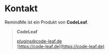 # Kontakt

RemindMe ist ein Produkt von **CodeLeaf**.

> **CodeLeaf**
>
> [plugins@code-leaf.de](mailto:plugins@code-leaf.de)\
> [https://code-leaf.de](https://code-leaf.de)
